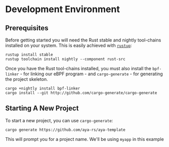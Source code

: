# Development Environment

## Prerequisites

Before getting started you will need the Rust stable and nightly tool-chains installed on your system.
This is easily achieved with [`rustup`](https://rustup.rs):

```console
rustup install stable
rustup toolchain install nightly --component rust-src
```

Once you have the Rust tool-chains installed, you must also install the `bpf-linker` - for linking our eBPF program - and `cargo-generate` - for generating the project skeleton.

```console
cargo +nightly install bpf-linker
cargo install --git http://github.com/cargo-generate/cargo-generate
```

## Starting A New Project

To start a new project, you can use `cargo-generate`:

```console
cargo generate https://github.com/aya-rs/aya-template
```

This will prompt you for a project name. We'll be using `myapp` in this example
